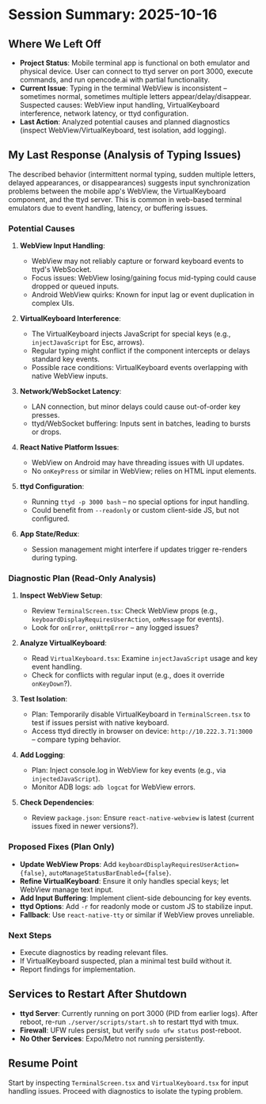 # Session Summary: 2025-10-16

## Where We Left Off
- **Project Status**: Mobile terminal app is functional on both emulator and physical device. User can connect to ttyd server on port 3000, execute commands, and run opencode.ai with partial functionality.
- **Current Issue**: Typing in the terminal WebView is inconsistent – sometimes normal, sometimes multiple letters appear/delay/disappear. Suspected causes: WebView input handling, VirtualKeyboard interference, network latency, or ttyd configuration.
- **Last Action**: Analyzed potential causes and planned diagnostics (inspect WebView/VirtualKeyboard, test isolation, add logging).

## My Last Response (Analysis of Typing Issues)
The described behavior (intermittent normal typing, sudden multiple letters, delayed appearances, or disappearances) suggests input synchronization problems between the mobile app's WebView, the VirtualKeyboard component, and the ttyd server. This is common in web-based terminal emulators due to event handling, latency, or buffering issues.

### Potential Causes
1. **WebView Input Handling**:
   - WebView may not reliably capture or forward keyboard events to ttyd's WebSocket.
   - Focus issues: WebView losing/gaining focus mid-typing could cause dropped or queued inputs.
   - Android WebView quirks: Known for input lag or event duplication in complex UIs.

2. **VirtualKeyboard Interference**:
   - The VirtualKeyboard injects JavaScript for special keys (e.g., `injectJavaScript` for Esc, arrows).
   - Regular typing might conflict if the component intercepts or delays standard key events.
   - Possible race conditions: VirtualKeyboard events overlapping with native WebView inputs.

3. **Network/WebSocket Latency**:
   - LAN connection, but minor delays could cause out-of-order key presses.
   - ttyd/WebSocket buffering: Inputs sent in batches, leading to bursts or drops.

4. **React Native Platform Issues**:
   - WebView on Android may have threading issues with UI updates.
   - No `onKeyPress` or similar in WebView; relies on HTML input elements.

5. **ttyd Configuration**:
   - Running `ttyd -p 3000 bash` – no special options for input handling.
   - Could benefit from `--readonly` or custom client-side JS, but not configured.

6. **App State/Redux**:
   - Session management might interfere if updates trigger re-renders during typing.

### Diagnostic Plan (Read-Only Analysis)
1. **Inspect WebView Setup**:
   - Review `TerminalScreen.tsx`: Check WebView props (e.g., `keyboardDisplayRequiresUserAction`, `onMessage` for events).
   - Look for `onError`, `onHttpError` – any logged issues?

2. **Analyze VirtualKeyboard**:
   - Read `VirtualKeyboard.tsx`: Examine `injectJavaScript` usage and key event handling.
   - Check for conflicts with regular input (e.g., does it override `onKeyDown`?).

3. **Test Isolation**:
   - Plan: Temporarily disable VirtualKeyboard in `TerminalScreen.tsx` to test if issues persist with native keyboard.
   - Access ttyd directly in browser on device: `http://10.222.3.71:3000` – compare typing behavior.

4. **Add Logging**:
   - Plan: Inject console.log in WebView for key events (e.g., via `injectedJavaScript`).
   - Monitor ADB logs: `adb logcat` for WebView errors.

5. **Check Dependencies**:
   - Review `package.json`: Ensure `react-native-webview` is latest (current issues fixed in newer versions?).

### Proposed Fixes (Plan Only)
- **Update WebView Props**: Add `keyboardDisplayRequiresUserAction={false}`, `autoManageStatusBarEnabled={false}`.
- **Refine VirtualKeyboard**: Ensure it only handles special keys; let WebView manage text input.
- **Add Input Buffering**: Implement client-side debouncing for key events.
- **ttyd Options**: Add `-r` for readonly mode or custom JS to stabilize input.
- **Fallback**: Use `react-native-tty` or similar if WebView proves unreliable.

### Next Steps
- Execute diagnostics by reading relevant files.
- If VirtualKeyboard suspected, plan a minimal test build without it.
- Report findings for implementation.

## Services to Restart After Shutdown
- **ttyd Server**: Currently running on port 3000 (PID from earlier logs). After reboot, re-run `./server/scripts/start.sh` to restart ttyd with tmux.
- **Firewall**: UFW rules persist, but verify `sudo ufw status` post-reboot.
- **No Other Services**: Expo/Metro not running persistently.

## Resume Point
Start by inspecting `TerminalScreen.tsx` and `VirtualKeyboard.tsx` for input handling issues. Proceed with diagnostics to isolate the typing problem.
